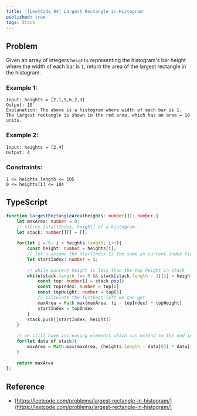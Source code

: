 ```yaml
---
title: '[LeetCode 84] Largest Rectangle in Histogram'
published: true
tags: Stack
---
```


## Problem

Given an array of integers `heights` representing the histogram's bar height where the width of each bar is `1`, return the area of the largest rectangle in the histogram.

### Example 1:

```
Input: heights = [2,1,5,6,2,3]
Output: 10
Explanation: The above is a histogram where width of each bar is 1.
The largest rectangle is shown in the red area, which has an area = 10 units.
```

### Example 2:

```
Input: heights = [2,4]
Output: 4
```
 
### Constraints:

```
1 <= heights.length <= 105
0 <= heights[i] <= 104
```

## TypeScript

```typescript
function largestRectangleArea(heights: number[]): number {
    let maxArea: number = 0;
    // stores [startIndex, height] of a histogram
    let stack: number[][] = [];
    
    for(let i = 0; i < heights.length; i++){
        const height: number = heights[i];
        // let's assume the startIndex is the same as current index first
        let startIndex: number = i;
        
        // while current height is less than the top height in stack
        while(stack.length !== 0 && stack[stack.length - 1][1] > height){
            const top: number[] = stack.pop()
            const topIndex: number = top[0]
            const topHeight: number = top[1]
            // calculate the furthest left we can get
            maxArea = Math.max(maxArea, (i - topIndex) * topHeight)
            startIndex = topIndex
        }
        stack.push([startIndex, height])
    }
    
    // we still have increasing elements which can extend to the end in stack
    for(let data of stack){
        maxArea = Math.max(maxArea, (heights.length - data[0]) * data[1])
    }
    
    return maxArea
};
```

## Reference

- [https://leetcode.com/problems/largest-rectangle-in-histogram/](https://leetcode.com/problems/largest-rectangle-in-histogram/)